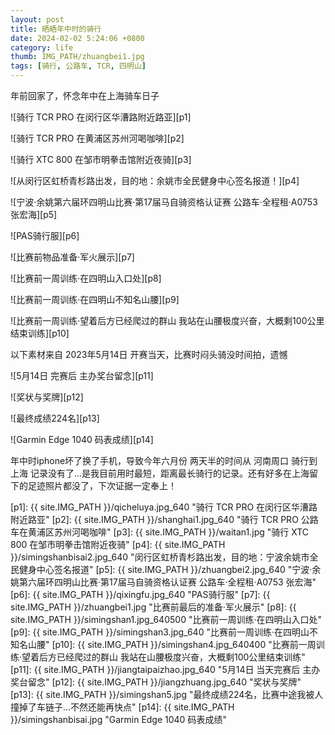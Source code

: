 ```yaml
---
layout: post
title: 晒晒年中时的骑行
date: 2024-02-02 5:24:06 +0800
category: life
thumb: IMG_PATH/zhuangbei1.jpg
tags: [骑行, 公路车, TCR, 四明山]
---
```


年前回家了，怀念年中在上海骑车日子

![骑行 TCR PRO 在闵行区华漕路附近路亚][p1]

![骑行 TCR PRO 在黄浦区苏州河喝咖啡][p2]

![骑行 XTC 800 在邹市明拳击馆附近夜骑][p3]

![从闵行区虹桥青杉路出发，目的地：余姚市全民健身中心签名报道！][p4]

![宁波·余姚第六届环四明山比赛·第17届马自骑资格认证赛 公路车·全程租·A0753 张宏海][p5]

![PAS骑行服][p6]

![比赛前物品准备·军火展示][p7]

![比赛前一周训练·在四明山入口处][p8]

![比赛前一周训练·在四明山不知名山腰][p9]

![比赛前一周训练·望着后方已经爬过的群山 我站在山腰极度兴奋，大概剩100公里结束训练][p10]

以下素材来自 2023年5月14日 开赛当天，比赛时闷头骑没时间拍，遗憾

![5月14日 完赛后 主办奖台留念][p11]

![奖状与奖牌][p12]

![最终成绩224名][p13]

![Garmin Edge 1040 码表成绩][p14]

年中时iphone坏了换了手机，导致今年六月份 两天半的时间从 河南周口 骑行到 上海 记录没有了...是我目前用时最短，距离最长骑行的记录。还有好多在上海留下的足迹照片都没了，下次证据一定奉上！


[p1]: {{ site.IMG_PATH }}/qicheluya.jpg_640 "骑行 TCR PRO 在闵行区华漕路附近路亚"
[p2]: {{ site.IMG_PATH }}/shanghai1.jpg_640 "骑行 TCR PRO 公路车在黄浦区苏州河喝咖啡"
[p3]: {{ site.IMG_PATH }}/waitan1.jpg "骑行 XTC 800 在邹市明拳击馆附近夜骑"
[p4]: {{ site.IMG_PATH }}/simingshanbisai2.jpg_640 "闵行区虹桥青杉路出发，目的地：宁波余姚市全民健身中心签名报道"
[p5]: {{ site.IMG_PATH }}/zhuangbei2.jpg_640 "宁波·余姚第六届环四明山比赛·第17届马自骑资格认证赛 公路车·全程租·A0753 张宏海"
[p6]: {{ site.IMG_PATH }}/qixingfu.jpg_640 "PAS骑行服"
[p7]: {{ site.IMG_PATH }}/zhuangbei1.jpg "比赛前最后的准备·军火展示"
[p8]: {{ site.IMG_PATH }}/simingshan1.jpg_640500 "比赛前一周训练·在四明山入口处"
[p9]: {{ site.IMG_PATH }}/simingshan3.jpg_640 "比赛前一周训练·在四明山不知名山腰"
[p10]: {{ site.IMG_PATH }}/simingshan4.jpg_640400 "比赛前一周训练·望着后方已经爬过的群山 我站在山腰极度兴奋，大概剩100公里结束训练"
[p11]: {{ site.IMG_PATH }}/jiangtaipaizhao.jpg_640 "5月14日 当天完赛后 主办奖台留念"
[p12]: {{ site.IMG_PATH }}/jiangzhuang.jpg_640 "奖状与奖牌"
[p13]: {{ site.IMG_PATH }}/simingshan5.jpg "最终成绩224名，比赛中途我被人撞掉了车链子...不然还能再快点"
[p14]: {{ site.IMG_PATH }}/simingshanbisai.jpg "Garmin Edge 1040 码表成绩"